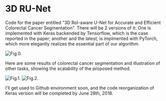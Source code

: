 # 3D RU-Net

Code for the paper entitled "3D RoI-aware U-Net for Accurate and Efficient Colorectal Cancer Segmentation".
There will be 2 versions of it: One is implemented with Keras backended by Tensorflow, which is the case reported in the paper; another and the latest, is implmented with PyTorch, which more elegantly realizes the essential part of our algorithm.

![Fig.0.](https://github.com/huangyjhust/3D-RU-Net/blob/master/Images/R-UNet.png)

Here are some results of colorectal cancer segmentation and illustration of other tasks, showing the scalability of the proposed method.

![Fig.1.](https://github.com/huangyjhust/3D-RU-Net/blob/master/Images/Results2.png)
![Fig.2.](https://github.com/huangyjhust/3D-RU-Net/blob/master/Images/Results1.png)


I'll get used to Github environment soon, and the code reorganization of Keras version will be completed by June 28th, 2018.
